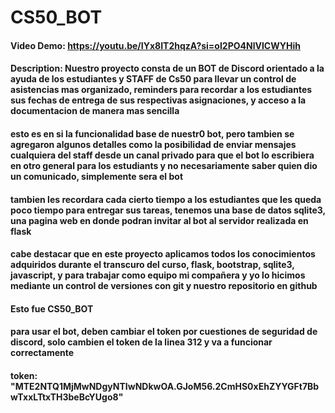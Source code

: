 # CS50_BOT

#### Video Demo: https://youtu.be/IYx8IT2hqzA?si=oI2PO4NlVICWYHih

#### Description: Nuestro proyecto consta de un BOT de Discord orientado a la ayuda de los estudiantes y STAFF de Cs50 para llevar un control de asistencias mas organizado, reminders para recordar a los estudiantes sus fechas de entrega de sus respectivas asignaciones, y acceso a la documentacion de manera mas sencilla

#### esto es en si la funcionalidad base de nuestr0 bot, pero tambien se agregaron algunos detalles como la posibilidad de enviar mensajes cualquiera del staff desde un canal privado para que el bot lo escribiera en otro general para los estudiants y no necesariamente saber quien dio un comunicado, simplemente sera el bot

#### tambien les recordara cada cierto tiempo a los estudiantes que les queda poco tiempo para entregar sus tareas, tenemos una base de datos sqlite3, una pagina web en donde podran invitar al bot al servidor realizada en flask

#### cabe destacar que en este proyecto aplicamos todos los conocimientos adquiridos durante el transcuro del curso, flask, bootstrap, sqlite3, javascript, y para trabajar como equipo mi compañera y yo lo hicimos mediante un control de versiones con git y nuestro repositorio en github

#### Esto fue CS50_BOT

#### para usar el bot, deben cambiar el token por cuestiones de seguridad de discord, solo cambien el token de la linea 312 y va a funcionar correctamente

#### token: "MTE2NTQ1MjMwNDgyNTIwNDkwOA.GJoM56.2CmHS0xEhZYYGFt7BbwTxxLTtxTH3beBcYUgo8"